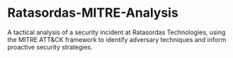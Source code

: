 # Ratasordas-MITRE-Analysis
A tactical analysis of a security incident at Ratasordas Technologies, using the MITRE ATT&amp;CK framework to identify adversary techniques and inform proactive security strategies.
